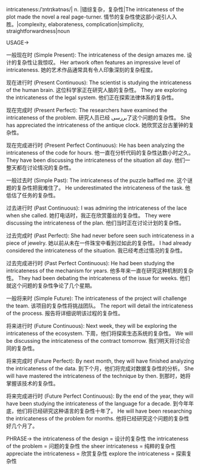 intricateness:/ˈɪntrɪkətnəs/| n. |错综复杂，复杂性|The intricateness of the plot made the novel a real page-turner.  情节的复杂性使这部小说引人入胜。|complexity, elaborateness, complication|simplicity, straightforwardness|noun


USAGE->

一般现在时 (Simple Present):
The intricateness of the design amazes me.  设计的复杂性让我惊叹。
Her artwork often features an impressive level of intricateness.  她的艺术作品通常具有令人印象深刻的复杂程度。

现在进行时 (Present Continuous):
The scientist is studying the intricateness of the human brain.  这位科学家正在研究人脑的复杂性。
They are exploring the intricateness of the legal system.  他们正在探索法律体系的复杂性。

现在完成时 (Present Perfect):
The researchers have examined the intricateness of the problem.  研究人员已经 بررسی了这个问题的复杂性。
She has appreciated the intricateness of the antique clock.  她欣赏这台古董钟的复杂性。

现在完成进行时 (Present Perfect Continuous):
He has been analyzing the intricateness of the code for hours.  他一直在分析代码的复杂性达数小时之久。
They have been discussing the intricateness of the situation all day.  他们一整天都在讨论情况的复杂性。

一般过去时 (Simple Past):
The intricateness of the puzzle baffled me.  这个谜题的复杂性把我难住了。
He underestimated the intricateness of the task.  他低估了任务的复杂性。

过去进行时 (Past Continuous):
I was admiring the intricateness of the lace when she called.  她打电话时，我正在欣赏蕾丝的复杂性。
They were discussing the intricateness of the plan.  他们当时正在讨论计划的复杂性。

过去完成时 (Past Perfect):
She had never before seen such intricateness in a piece of jewelry.  她以前从未在一件珠宝中看到过如此的复杂性。
I had already considered the intricateness of the situation.  我已经考虑过情况的复杂性。

过去完成进行时 (Past Perfect Continuous):
He had been studying the intricateness of the mechanism for years.  他多年来一直在研究这种机制的复杂性。
They had been debating the intricateness of the issue for weeks.  他们就这个问题的复杂性争论了几个星期。

一般将来时 (Simple Future):
The intricateness of the project will challenge the team.  该项目的复杂性将挑战团队。
The report will detail the intricateness of the process.  报告将详细说明该过程的复杂性。

将来进行时 (Future Continuous):
Next week, they will be exploring the intricateness of the ecosystem.  下周，他们将探索生态系统的复杂性。
We will be discussing the intricateness of the contract tomorrow.  我们明天将讨论合同的复杂性。

将来完成时 (Future Perfect):
By next month, they will have finished analyzing the intricateness of the data.  到下个月，他们将完成对数据复杂性的分析。
She will have mastered the intricateness of the technique by then.  到那时，她将掌握该技术的复杂性。

将来完成进行时 (Future Perfect Continuous):
By the end of the year, they will have been studying the intricateness of the language for a decade.  到今年年底，他们将已经研究这种语言的复杂性十年了。
He will have been researching the intricateness of the problem for months. 他将已经研究这个问题的复杂性好几个月了。


PHRASE->
the intricateness of the design = 设计的复杂性
the intricateness of the problem = 问题的复杂性
the sheer intricateness = 纯粹的复杂性
appreciate the intricateness = 欣赏复杂性
explore the intricateness = 探索复杂性


